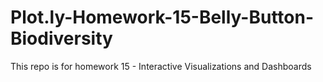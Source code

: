 # Plot.ly-Homework-15-Belly-Button-Biodiversity
This repo is for homework 15 - Interactive Visualizations and Dashboards

